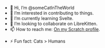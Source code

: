 - 👋 Hi, I’m @someCatInTheWorld
- 👀 I’m interested in contributing to things.
- 🌱 I’m currently learning Svelte.
- 💞️ I’m looking to collaborate on LibreKitten.
- 📫 How to reach me: [On my Scratch profile](https://scratch.mit.edu/users/o97doge/#comments).
<!--- 😄 Pronouns: Nah. --->
- ⚡ Fun fact: Cats > Humans

<!---
someCatInTheWorld/someCatInTheWorld is a ✨ special ✨ repository because its `README.md` (this file) appears on your GitHub profile.
You can click the Preview link to take a look at your changes.
--->
